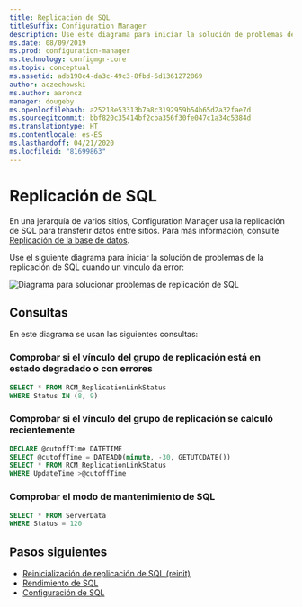 ```yaml
---
title: Replicación de SQL
titleSuffix: Configuration Manager
description: Use este diagrama para iniciar la solución de problemas de replicación de SQL entre sitios de Configuration Manager
ms.date: 08/09/2019
ms.prod: configuration-manager
ms.technology: configmgr-core
ms.topic: conceptual
ms.assetid: adb198c4-da3c-49c3-8fbd-6d1361272869
author: aczechowski
ms.author: aaroncz
manager: dougeby
ms.openlocfilehash: a25218e53313b7a8c3192959b54b65d2a32fae7d
ms.sourcegitcommit: bbf820c35414bf2cba356f30fe047c1a34c5384d
ms.translationtype: HT
ms.contentlocale: es-ES
ms.lasthandoff: 04/21/2020
ms.locfileid: "81699863"
---
```

# <a name="sql-replication"></a>Replicación de SQL

En una jerarquía de varios sitios, Configuration Manager usa la replicación de SQL para transferir datos entre sitios. Para más información, consulte [Replicación de la base de datos](../../../plan-design/hierarchy/database-replication.md).

Use el siguiente diagrama para iniciar la solución de problemas de la replicación de SQL cuando un vínculo da error:

![Diagrama para solucionar problemas de replicación de SQL](media/sql-replication.svg)

## <a name="queries"></a>Consultas

En este diagrama se usan las siguientes consultas:

### <a name="check-if-the-replication-group-link-is-in-degraded-or-failed-state"></a>Comprobar si el vínculo del grupo de replicación está en estado degradado o con errores

```sql
SELECT * FROM RCM_ReplicationLinkStatus
WHERE Status IN (8, 9)
```

### <a name="check-if-replication-group-link-is-recently-calculated"></a>Comprobar si el vínculo del grupo de replicación se calculó recientemente

```sql
DECLARE @cutoffTime DATETIME
SELECT @cutoffTime = DATEADD(minute, -30, GETUTCDATE())
SELECT * FROM RCM_ReplicationLinkStatus
WHERE UpdateTime >@cutoffTime
```

### <a name="check-sql-maintenance-mode"></a>Comprobar el modo de mantenimiento de SQL

```sql
SELECT * FROM ServerData
WHERE Status = 120
```

## <a name="next-steps"></a>Pasos siguientes

- [Reinicialización de replicación de SQL (reinit)](sql-replication-reinit.md)
- [Rendimiento de SQL](sql-performance.md)
- [Configuración de SQL](sql-configuration.md)
